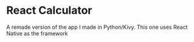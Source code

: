 # React Calculator
A remade version of the app I made in Python/Kivy. This one uses React Native as the framework
